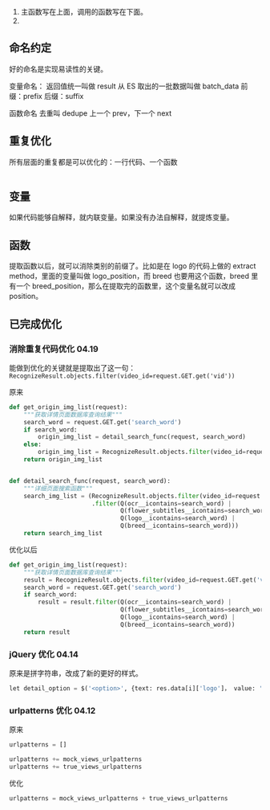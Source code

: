 

1. 主函数写在上面，调用的函数写在下面。
2. 


## 命名约定  

好的命名是实现易读性的关键。   

变量命名：
返回值统一叫做 result
从 ES 取出的一批数据叫做 batch_data
前缀：prefix
后缀：suffix

函数命名
去重叫 dedupe
上一个 prev，下一个 next


## 重复优化    

所有层面的重复都是可以优化的：一行代码、一个函数   

```python 

``` 


## 变量    

如果代码能够自解释，就内联变量。如果没有办法自解释，就提炼变量。   



## 函数    

提取函数以后，就可以消除类别的前缀了。比如是在 logo 的代码上做的 extract method，里面的变量叫做 logo_position，而 breed 也要用这个函数，breed 里有一个 breed_position，那么在提取完的函数里，这个变量名就可以改成 position。   



## 已完成优化  


### 消除重复代码优化 04.19    

能做到优化的关键就是提取出了这一句：`RecognizeResult.objects.filter(video_id=request.GET.get('vid'))`    

原来   
```python 
def get_origin_img_list(request):
    """获取详情页面数据库查询结果"""
    search_word = request.GET.get('search_word')
    if search_word:
        origin_img_list = detail_search_func(request, search_word)
    else:
        origin_img_list = RecognizeResult.objects.filter(video_id=request.GET.get('vid'))
    return origin_img_list


def detail_search_func(request, search_word):
    """详细页面搜索函数"""
    search_img_list = (RecognizeResult.objects.filter(video_id=request.GET.get('vid'))
                       .filter(Q(ocr__icontains=search_word) |
                               Q(flower_subtitles__icontains=search_word) |
                               Q(logo__icontains=search_word) |
                               Q(breed__icontains=search_word)))
    return search_img_list
```

优化以后    

```python 
def get_origin_img_list(request):
    """获取详情页面数据库查询结果"""
    result = RecognizeResult.objects.filter(video_id=request.GET.get('vid'))
    search_word = request.GET.get('search_word')
    if search_word:
        result = result.filter(Q(ocr__icontains=search_word) |
                               Q(flower_subtitles__icontains=search_word) |
                               Q(logo__icontains=search_word) |
                               Q(breed__icontains=search_word))
    return result
```



### jQuery 优化 04.14    

原来是拼字符串，改成了新的更好的样式。    

```python 
let detail_option = $('<option>', {text: res.data[i]['logo']， value: '0'})
``` 


### urlpatterns 优化 04.12   

原来   
```python 
urlpatterns = []  

urlpatterns += mock_views_urlpatterns 
urlpatterns += true_views_urlpatterns
```

优化   
```python 
urlpatterns = mock_views_urlpatterns + true_views_urlpatterns  
```

